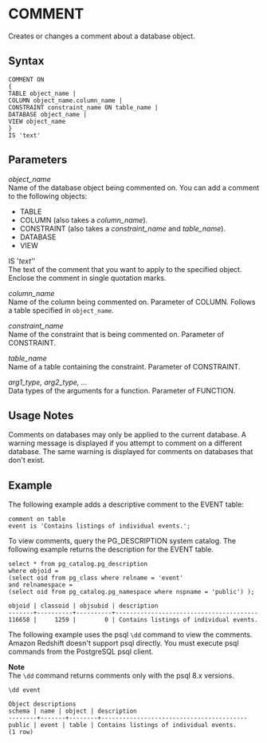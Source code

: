 # COMMENT<a name="r_COMMENT"></a>

Creates or changes a comment about a database object\.

## Syntax<a name="r_COMMENT-synopsis"></a>

```
COMMENT ON
{
TABLE object_name |
COLUMN object_name.column_name |
CONSTRAINT constraint_name ON table_name |
DATABASE object_name |
VIEW object_name
}
IS 'text'
```

## Parameters<a name="r_COMMENT-parameters"></a>

 *object\_name*   
Name of the database object being commented on\. You can add a comment to the following objects:  
+ TABLE
+ COLUMN \(also takes a *column\_name*\)\.
+ CONSTRAINT \(also takes a *constraint\_name* and *table\_name*\)\.
+ DATABASE
+ VIEW

IS '*text'*'   
The text of the comment that you want to apply to the specified object\. Enclose the comment in single quotation marks\.

 *column\_name*   
Name of the column being commented on\. Parameter of COLUMN\. Follows a table specified in `object_name`\.

 *constraint\_name*   
Name of the constraint that is being commented on\. Parameter of CONSTRAINT\.

 *table\_name*   
Name of a table containing the constraint\. Parameter of CONSTRAINT\.

 *arg1\_type, arg2\_type, \.\.\.*   
Data types of the arguments for a function\. Parameter of FUNCTION\. 

## Usage Notes<a name="r_COMMENT-usage-notes"></a>

Comments on databases may only be applied to the current database\. A warning message is displayed if you attempt to comment on a different database\. The same warning is displayed for comments on databases that don't exist\.

## Example<a name="r_COMMENT-example"></a>

The following example adds a descriptive comment to the EVENT table: 

```
comment on table
event is 'Contains listings of individual events.';
```

To view comments, query the PG\_DESCRIPTION system catalog\. The following example returns the description for the EVENT table\.

```
select * from pg_catalog.pg_description 
where objoid =
(select oid from pg_class where relname = 'event' 
and relnamespace =
(select oid from pg_catalog.pg_namespace where nspname = 'public') );

objoid | classoid | objsubid | description                            
-------+----------+----------+----------------------------------------
116658 |     1259 |        0 | Contains listings of individual events.
```

The following example uses the psql `\dd` command to view the comments\. Amazon Redshift doesn't support psql directly\. You must execute psql commands from the PostgreSQL psql client\. 

**Note**  
The `\dd` command returns comments only with the psql 8\.x versions\. 

```
\dd event

Object descriptions
schema | name | object | description
--------+-------+--------+-----------------------------------------
public | event | table | Contains listings of individual events.
(1 row)
```